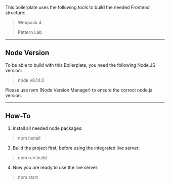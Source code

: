 
This boilerplate uses the following tools to build the needed Frontend structure:
> Webpack 4
>
> Pattern Lab

----------


Node Version
-------------

To be able to build with this Boilerplate, you need the following Node.JS version:
> node v8.14.0

Please use nvm (Node Version Manager) to ensure the correct node.js version.

----------


How-To
-------------------
1. install all needed node packages:
> npm install

3. Build the project first, before using the integrated live server:
> npm run build

4. Now you are ready to use the live server:
> npm start
